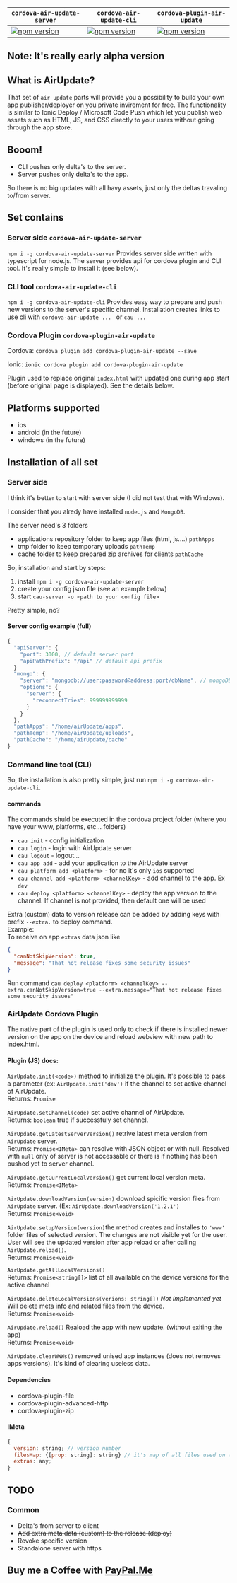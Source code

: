 |`cordova-air-update-server`|`cordova-air-update-cli`|`cordova-plugin-air-update`|
|---|---|---|
|[![npm version](https://badge.fury.io/js/cordova-air-update-server.svg)](https://badge.fury.io/js/cordova-air-update-server)|[![npm version](https://badge.fury.io/js/cordova-air-update-cli.svg)](https://badge.fury.io/js/cordova-air-update-cli)|[![npm version](https://badge.fury.io/js/cordova-plugin-air-update.svg)](https://badge.fury.io/js/cordova-plugin-air-update)|

## Note: It's really early alpha version

## What is AirUpdate?

That set of `air update` parts will provide you a possibility to build your own app publisher/deployer
on you private invirement for free. The functionality is similar to Ionic Deploy / Microsoft Code Push which let you publish web assets such as HTML, JS, and CSS directly to your users without going through the app store.

## Booom!
- CLI pushes only delta's to the server.
- Server pushes only delta's to the app.

So there is no big updates with all havy assets, just only the deltas travaling to/from server.

## Set contains

### Server side `cordova-air-update-server`

`npm i -g cordova-air-update-server`
Provides server side written with typescript for node.js. The server provides api for cordova plugin and CLI tool.
It's really simple to install it (see below).


### CLI tool `cordova-air-update-cli`

`npm i -g cordova-air-update-cli`
Provides easy way to prepare and push new versions to the server's specific channel. Installation creates links to
use cli with `cordova-air-update ... ` or `cau ... `


### Cordova Plugin `cordova-plugin-air-update`

Cordova: `cordova plugin add cordova-plugin-air-update --save`

Ionic: `ionic cordova plugin add cordova-plugin-air-update`

Plugin used to replace original `index.html` with updated one during app start (before original page is displayed). See the details below.

## Platforms supported
* ios
* android (in the future)
* windows (in the future)

## Installation of all set

### Server side
I think it's better to start with server side (I did not test that with Windows).

I consider that you alredy have installed `node.js` and `MongoDB`.

The server need's 3 folders
* applications repository folder to keep app files (html, js....) `pathApps`
* tmp folder to keep temporary uploads `pathTemp`
* cache folder to keep prepared zip archives for clients `pathCache`

So, installation and start by steps:
1. install `npm i -g cordova-air-update-server`
2. create your config json file (see an example below)
3. start `cau-server -o <path to your config file>`

Pretty simple, no?

#### Server config example (full)
``` js
{
  "apiServer": {
    "port": 3000, // default server port
    "apiPathPrefix": "/api" // default api prefix
  }
  "mongo": {
    "server": "mongodb://user:password@address:port/dbName", // mongoDB connection path
    "options": {
      "server": {
        "reconnectTries": 999999999999
      }
    }
  },
  "pathApps": "/home/airUpdate/apps",
  "pathTemp": "/home/airUpdate/uploads",
  "pathCache": "/home/airUpdate/cache"
}

```


### Command line tool (CLI)
So, the installation is also pretty simple, just run `npm i -g cordova-air-update-cli`.

#### commands
The commands shuld be executed in the cordova project folder (where you have your www, platforms, etc... folders)
* `cau init` - config initialization
* `cau login` - login with AirUpdate server
* `cau logout` - logout...
* `cau app add` - add your application to the AirUpdate server
* `cau platform add <platform>` - for no it's only `ios` supported
* `cau channel add <platform> <channelKey>` - add channel to the app. Ex `dev`
* `cau deploy <platform> <channelKey>` - deploy the app version to the channel. If channel is not provided, 
then default one will be used

Extra (custom) data to version release can be added by adding keys with prefix `--extra.` to deploy command.<br>
Example:<br>
To receive on app `extras` data json like
``` json
{
  "canNotSkipVersion": true,
  "message": "That hot release fixes some security issues"
}
```
Run command `cau deploy <platform> <channelKey> --extra.canNotSkipVersion=true --extra.message="That hot release fixes some security issues"`

### AirUpdate Cordova Plugin

The native part of the plugin is used only to check if there is installed newer version on the app on the 
device and reload webview with new path to index.html.

#### Plugin (JS) docs:
`AirUpdate.init(<code>)` method to initialize the plugin. It's possible to pass a parameter (ex: `AirUpdate.init('dev')` if the channel to set active channel of AirUpdate.<br>
Returns: `Promise`

`AirUpdate.setChannel(code)` set active channel of AirUpdate.<br>
Returns: `boolean` true if successfuly set channel.

`AirUpdate.getLatestServerVersion()` retrive latest meta version from `AirUpdate` server.<br>
Returns: `Promise<IMeta>` can resolve with JSON object or with null. Resolved with `null` only of server is not accessable or there is if nothing has been pushed yet to server channel.

`AirUpdate.getCurrentLocalVersion()` get current local version meta.<br>
Returns: `Promise<IMeta>`

`AirUpdate.downloadVersion(version)` download spicific version files from `AirUpdate` server. (Ex: `AirUpdate.downloadVersion('1.2.1')`<br>
Returns: `Promise<void>`

`AirUpdate.setupVersion(version)`the method creates and installes to `'www'` folder files of selected version. The changes are not visible yet for the user. User will see the updated version after app reload or after calling `AirUpdate.reload()`.<br>
Returns: `Promise<void>`

`AirUpdate.getAllLocalVersions()`<br>
Returns: `Promise<string[]>` list of all available on the device versions for the active channel

`AirUpdate.deleteLocalVersions(verions: string[])` *Not Implemented yet* Will delete meta info and related files from the device.<br>
Returns: `Promise<void>`

`AirUpdate.reload()` Reaload the app with new update. (without exiting the app)<br>
Returns: `Promise<void>`

`AirUpdate.clearWWWs()` removed unised app instances (does not removes apps versions). It's kind of clearing useless data.

#### Dependencies
* cordova-plugin-file
* cordova-plugin-advanced-http
* cordova-plugin-zip

#### IMeta
```js
{
  version: string; // version number
  filesMap: {[prop: string]: string} // it's map of all files used on the version and there's crc (md5)
  extras: any;
}
```

## TODO
### Common
* Delta's from server to client
* ~~Add extra meta data (custom) to the release (deploy)~~
* Revoke specific version
* Standalone server with https

## Buy me a Coffee with [PayPal.Me](https://www.paypal.me/troyanskiy)

